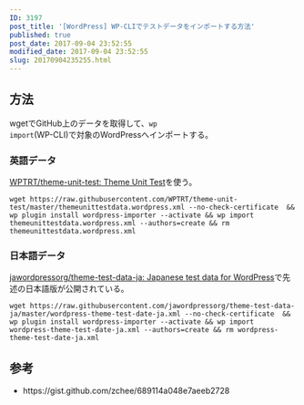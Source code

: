 ```yaml
---
ID: 3197
post_title: '[WordPress] WP-CLIでテストデータをインポートする方法'
published: true
post_date: 2017-09-04 23:52:55
modified_date: 2017-09-04 23:52:55
slug: 20170904235255.html
---
```

<!--more-->

<h2>方法</h2>

wgetでGitHub上のデータを取得して、<code>wp import</code>(WP-CLI)で対象のWordPressへインポートする。

<h3>英語データ</h3>

<a href="https://github.com/WPTRT/theme-unit-test">WPTRT/theme-unit-test: Theme Unit Test</a>を使う。

<pre><code class="language-bash">wget https://raw.githubusercontent.com/WPTRT/theme-unit-test/master/themeunittestdata.wordpress.xml --no-check-certificate  &amp;&amp; wp plugin install wordpress-importer --activate &amp;&amp; wp import themeunittestdata.wordpress.xml --authors=create &amp;&amp; rm themeunittestdata.wordpress.xml
</code></pre>

<h3>日本語データ</h3>

<a href="https://github.com/jawordpressorg/theme-test-data-ja">jawordpressorg/theme-test-data-ja: Japanese test data for WordPress</a>で先述の日本語版が公開されている。

<pre><code class="language-bash">wget https://raw.githubusercontent.com/jawordpressorg/theme-test-data-ja/master/wordpress-theme-test-date-ja.xml --no-check-certificate  &amp;&amp; wp plugin install wordpress-importer --activate &amp;&amp; wp import wordpress-theme-test-date-ja.xml --authors=create &amp;&amp; rm wordpress-theme-test-date-ja.xml
</code></pre>

<h2>参考</h2>

<ul>
<li>https://gist.github.com/zchee/689114a048e7aeeb2728</li>
</ul>